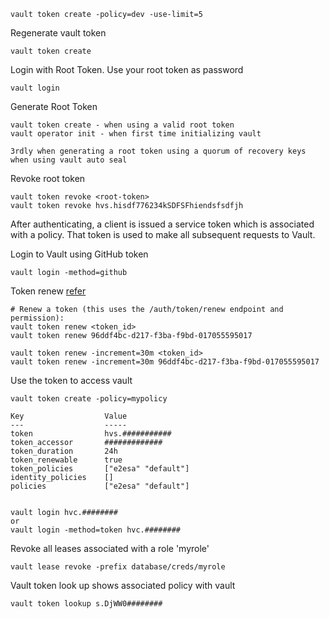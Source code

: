 
```
vault token create -policy=dev -use-limit=5
```

Regenerate vault token

```
vault token create
```

Login with Root Token. Use your root token as password
```
vault login
```

Generate Root Token

```
vault token create - when using a valid root token
vault operator init - when first time initializing vault

3rdly when generating a root token using a quorum of recovery keys when using vault auto seal

```

Revoke root token
```
vault token revoke <root-token>
vault token revoke hvs.hisdf776234kSDFSFhiendsfsdfjh
```

After authenticating, a client is issued a service token which is associated with a policy. That token is used to make all subsequent requests to Vault.

Login to Vault using GitHub token
```
vault login -method=github
```

Token renew [refer](https://developer.hashicorp.com/vault/docs/commands/token/renew#token-renew)
```
# Renew a token (this uses the /auth/token/renew endpoint and permission):
vault token renew <token_id>
vault token renew 96ddf4bc-d217-f3ba-f9bd-017055595017

vault token renew -increment=30m <token_id>
vault token renew -increment=30m 96ddf4bc-d217-f3ba-f9bd-017055595017

```

Use the token to access vault
```
vault token create -policy=mypolicy

Key                  Value
---                  -----
token                hvs.###########
token_accessor       #############
token_duration       24h
token_renewable      true
token_policies       ["e2esa" "default"]
identity_policies    []
policies             ["e2esa" "default"]


vault login hvc.########
or
vault login -method=token hvc.########

```

Revoke all leases associated with a role 'myrole'

```
vault lease revoke -prefix database/creds/myrole
```

Vault token look up shows associated policy with vault
```
vault token lookup s.DjWW0########
```
